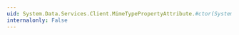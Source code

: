 ```yaml
---
uid: System.Data.Services.Client.MimeTypePropertyAttribute.#ctor(System.String,System.String)
internalonly: False
---
```

